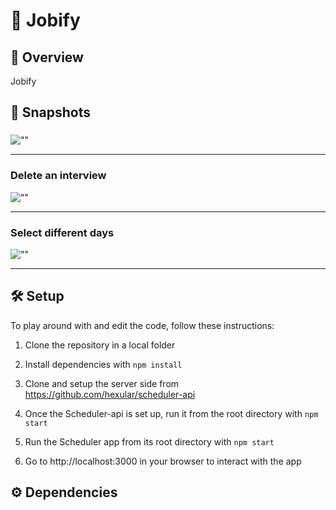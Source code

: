# 💼 Jobify

## 🔎 Overview

Jobify 

## 📸 Snapshots 

### 

![""](https://i.imgur.com/)

_____
### Delete an interview

![""](https://i.imgur.com/)

_____
### Select different days

![""](https://i.imgur.com/)
_____

## 🛠 Setup

To play around with and edit the code, follow these instructions:

1. Clone the repository in a local folder

2. Install dependencies with `npm install`

3. Clone and setup the server side from https://github.com/hexular/scheduler-api

4. Once the Scheduler-api is set up, run it from the root directory with `npm start`

5. Run the Scheduler app from its root directory with `npm start`

6. Go to http://localhost:3000 in your browser to interact with the app

## ⚙️ Dependencies 

